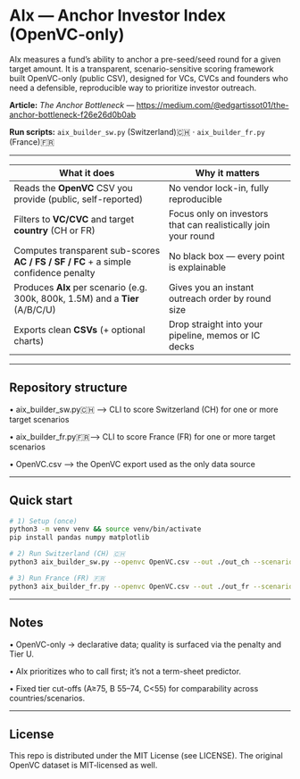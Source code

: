 # AIx — Anchor Investor Index (OpenVC-only)

AIx measures a fund’s ability to anchor a pre-seed/seed round for a given target amount.
It is a transparent, scenario-sensitive scoring framework built OpenVC-only (public CSV), designed for VCs, CVCs and founders who need a defensible, reproducible way to prioritize investor outreach.

**Article:** _The Anchor Bottleneck_ — https://medium.com/@edgartissot01/the-anchor-bottleneck-f26e26d0b0ab

**Run scripts:** `aix_builder_sw.py` (Switzerland)🇨🇭 · `aix_builder_fr.py` (France)🇫🇷

---

| What it does | Why it matters |
|---|---|
| Reads the **OpenVC** CSV you provide (public, self-reported) | No vendor lock-in, fully reproducible |
| Filters to **VC/CVC** and target **country** (CH or FR) | Focus only on investors that can realistically join your round |
| Computes transparent sub-scores **AC / FS / SF / FC** + a simple confidence penalty | No black box — every point is explainable |
| Produces **AIx** per scenario (e.g. 300k, 800k, 1.5M) and a **Tier** (A/B/C/U) | Gives you an instant outreach order by round size |
| Exports clean **CSVs** (+ optional charts) | Drop straight into your pipeline, memos or IC decks |


---

## Repository structure

•	aix_builder_sw.py🇨🇭 —> CLI to score Switzerland (CH) for one or more target scenarios

•	aix_builder_fr.py🇫🇷—> CLI to score France (FR) for one or more target scenarios

•	OpenVC.csv —> the OpenVC export used as the only data source

---

## Quick start

```bash
# 1) Setup (once)
python3 -m venv venv && source venv/bin/activate
pip install pandas numpy matplotlib

# 2) Run Switzerland (CH) 🇨🇭
python3 aix_builder_sw.py --openvc OpenVC.csv --out ./out_ch --scenarios 300k,800k,1500k

# 3) Run France (FR) 🇫🇷
python3 aix_builder_fr.py --openvc OpenVC.csv --out ./out_fr --scenarios 250k,700k,1200k
```
---

## Notes

•	OpenVC-only → declarative data; quality is surfaced via the penalty and Tier U.

•	AIx prioritizes who to call first; it’s not a term-sheet predictor.

•	Fixed tier cut-offs (A≥75, B 55–74, C<55) for comparability across countries/scenarios.

---

## License

This repo is distributed under the MIT License (see LICENSE).
The original OpenVC dataset is MIT‑licensed as well.
